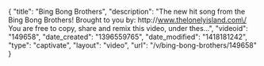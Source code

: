 {
    "title": "Bing Bong Brothers",
    "description": "The new hit song from the Bing Bong Brothers! Brought to you by: http:\/\/www.thelonelyisland.com\/ You are free to copy, share and remix this video, under thes...",
    "videoid": "149658",
    "date_created": "1396559765",
    "date_modified": "1418181242",
    "type": "captivate",
    "layout": "video",
    "url": "\/v\/bing-bong-brothers\/149658"
}